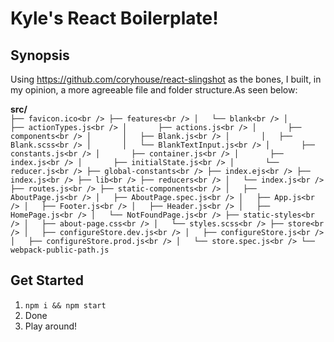 # Kyle's React Boilerplate! 

## Synopsis
Using https://github.com/coryhouse/react-slingshot as the bones, I built, in my opinion, a more agreeable file and folder structure.As seen below: 

**src/**
<br />
`
├── favicon.ico<br />
├── features<br />
│   └── blank<br />
│       ├── actionTypes.js<br />
│       ├── actions.js<br />
│       ├── components<br />
│       │   ├── Blank.js<br />
│       │   ├── Blank.scss<br />
│       │   └── BlankTextInput.js<br />
│       ├── constants.js<br />
│       ├── container.js<br />
│       ├── index.js<br />
│       ├── initialState.js<br />
│       └── reducer.js<br />
├── global-constants<br />
├── index.ejs<br />
├── index.js<br />
├── lib<br />
├── reducers<br />
│   └── index.js<br />
├── routes.js<br />
├── static-components<br />
│   ├── AboutPage.js<br />
│   ├── AboutPage.spec.js<br />
│   ├── App.js<br />
│   ├── Footer.js<br />
│   ├── Header.js<br />
│   ├── HomePage.js<br />
│   └── NotFoundPage.js<br />
├── static-styles<br />
│   ├── about-page.css<br />
│   └── styles.scss<br />
├── store<br />
│   ├── configureStore.dev.js<br />
│   ├── configureStore.js<br />
│   ├── configureStore.prod.js<br />
│   └── store.spec.js<br />
└── webpack-public-path.js
`

## Get Started

1. `npm i && npm start`
2. Done
3. Play around!
